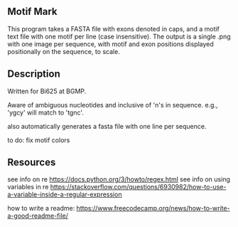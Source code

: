 ## Motif Mark 

This program takes a FASTA file with exons denoted in caps, and a motif text file with one motif per line (case insensitive). The output is a single .png with one image per sequence, with motif and exon positions displayed positionally on the sequence, to scale.

## Description
 
 Written for Bi625 at BGMP. 
 
 Aware of ambiguous nucleotides and inclusive of 'n's in sequence. e.g., 'ygcy' will match to 'tgnc'.

also automatically generates a fasta file with one line per sequence. 

to do:
fix motif colors
## Resources 

see info on re https://docs.python.org/3/howto/regex.html 
see info on using variables in re  https://stackoverflow.com/questions/6930982/how-to-use-a-variable-inside-a-regular-expression


how to write a readme: 
 https://www.freecodecamp.org/news/how-to-write-a-good-readme-file/